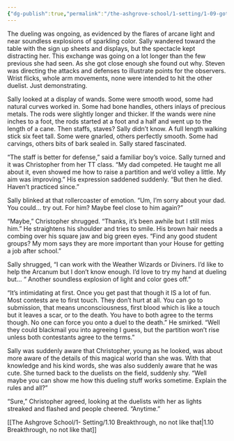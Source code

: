 ```yaml
---
{"dg-publish":true,"permalink":"/the-ashgrove-school/1-setting/1-09-got-wood/"}
---
```


The dueling was ongoing, as evidenced by the flares of arcane light and near soundless explosions of sparkling color. Sally wandered toward the table with the sign up sheets and displays, but the spectacle kept distracting her. This exchange was going on a lot longer than the few previous she had seen. As she got close enough she found out why. Steven was directing the attacks and defenses to illustrate points for the observers. Wrist flicks, whole arm movements, none were intended to hit the other duelist. Just demonstrating. 

Sally looked at a display of wands. Some were smooth wood, some had natural curves worked in. Some had bone handles, others inlays of precious metals. The rods were slightly longer and thicker. If the wands were nine inches to a foot, the rods started at a foot and a half and went up to the length of a cane. Then staffs, staves? Sally didn’t know. A full length walking stick six feet tall. Some were gnarled, others perfectly smooth. Some had carvings, others bits of bark sealed in. Sally stared fascinated. 

“The staff is better for defense,” said a familiar boy’s voice. Sally turned and it was Christopher from her TT class. “My dad competed. He taught me all about it, even showed me how to raise a partition and we’d volley a little. My aim was improving.” His expression saddened suddenly. “But then he died. Haven’t practiced since.”

Sally blinked at that rollercoaster of emotion. “Um, I’m sorry about your dad. You could… try out. For him? Maybe feel close to him again?”

“Maybe,” Christopher shrugged. “Thanks, it’s been awhile but I still miss him.” He straightens his shoulder and tries to smile. His brown hair needs a combing over his square jaw and big green eyes. “Find any good student groups? My mom says they are more important than your House for getting a job after school.”

Sally shrugged, “I can work with the Weather Wizards or Diviners. I’d like to help the Arcanum but I don’t know enough. I’d love to try my hand at dueling but… “ Another soundless explosion of light and color goes off.”

“It’s intimidating at first. Once you get past that though it IS a lot of fun. Most contests are to first touch. They don’t hurt at all. You can go to submission, that means unconsciousness, first blood which is like a touch but it leaves a scar, or to the death. You have to both agree to the terms though. No one can force you onto a duel to the death.” He smirked. “Well they could blackmail you into agreeing I guess, but the partition won’t rise unless both contestants agree to the terms.”

Sally was suddenly aware that Christopher, young as he looked, was about more aware of the details of this magical world than she was. With that knowledge and his kind words, she was also suddenly aware that he was cute. She turned back to the duelists on the field, suddenly shy. “Well maybe you can show me how this dueling stuff works sometime. Explain the rules and all?”

“Sure,” Christopher agreed, looking at the duelists with her as lights streaked and flashed and people cheered. “Anytime.”

[[The Ashgrove School/1- Setting/1.10 Breakthrough, no not like that\|1.10 Breakthrough, no not like that]]
